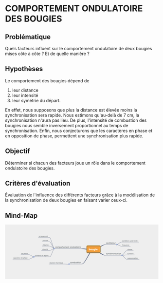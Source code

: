 # COMPORTEMENT ONDULATOIRE DES BOUGIES


## Problématique

Quels facteurs influent sur le comportement ondulatoire de deux bougies mises côte à côte ? 
Et de quelle manière ?


## Hypothèses

Le comportement des bougies dépend de 
  1. leur distance 
  2. leur intensité  
  3. leur symétrie du départ.

En effet, nous supposons que plus la distance est élevée moins la synchronisation sera rapide. 
Nous estimons qu'au-delà de 7 cm, la synchronisation n'aura pas lieu.
De plus, l'intensité de combustion des bougies nous semble inversement proportionnel au temps de synchronisation. 
Enfin, nous conjecturons que les caractères en phase et en opposition de phase, permettent une synchronisation plus rapide.


## Objectif

Déterminer si chacun des facteurs joue un rôle dans le comportement ondulatoire des bougies.


## Critères d'évaluation

Évaluation de l'influence des différents facteurs grâce à la modélisation de la synchronisation de deux bougies en faisant varier ceux-ci. 


## Mind-Map

![alt text](https://github.com/aya-ikezawa/Garage/blob/master/Mindmap.png)
